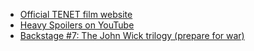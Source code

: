 - [Official TENET film website](https://www.tenetfilm.com/site/)
- [Heavy Spoilers on YouTube](https://www.youtube.com/definition1988)
- [Backstage #7: The John Wick trilogy (prepare for war)](https://changelog.com/backstage/7)